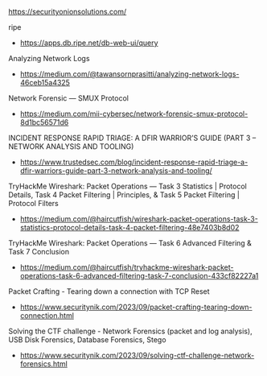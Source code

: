 https://securityonionsolutions.com/

ripe
- https://apps.db.ripe.net/db-web-ui/query

Analyzing Network Logs
- https://medium.com/@tawansornprasitti/analyzing-network-logs-46ceb15a4325

Network Forensic — SMUX Protocol
- https://medium.com/mii-cybersec/network-forensic-smux-protocol-8d1bc56571d6

INCIDENT RESPONSE RAPID TRIAGE: A DFIR WARRIOR’S GUIDE (PART 3 – NETWORK ANALYSIS AND TOOLING)
- https://www.trustedsec.com/blog/incident-response-rapid-triage-a-dfir-warriors-guide-part-3-network-analysis-and-tooling/

TryHackMe Wireshark: Packet Operations — Task 3 Statistics | Protocol Details, Task 4 Packet Filtering | Principles, & Task 5 Packet Filtering | Protocol Filters
- https://medium.com/@haircutfish/wireshark-packet-operations-task-3-statistics-protocol-details-task-4-packet-filtering-48e7403b8d02

TryHackMe Wireshark: Packet Operations — Task 6 Advanced Filtering & Task 7 Conclusion
- https://medium.com/@haircutfish/tryhackme-wireshark-packet-operations-task-6-advanced-filtering-task-7-conclusion-433cf82227a1

Packet Crafting - Tearing down a connection with TCP Reset
- https://www.securitynik.com/2023/09/packet-crafting-tearing-down-connection.html

Solving the CTF challenge - Network Forensics (packet and log analysis), USB Disk Forensics, Database Forensics, Stego
- https://www.securitynik.com/2023/09/solving-ctf-challenge-network-forensics.html
